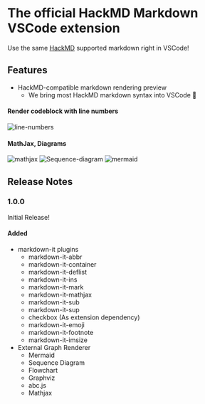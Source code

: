 # The official HackMD Markdown VSCode extension

Use the same [HackMD](https://hackmd.io) supported markdown right in VSCode!

## Features

- HackMD-compatible markdown rendering preview
  - We bring most HackMD markdown syntax into VSCode :tada:

#### Render codeblock with line numbers

![line-numbers](https://i.imgur.com/X31HZqm.png)

#### MathJax, Diagrams

![mathjax](https://i.imgur.com/6vpxBbo.png)
![Sequence-diagram](https://i.imgur.com/pinXrf6.png)
![mermaid](https://i.imgur.com/M15g6It.png)

## Release Notes

### 1.0.0

Initial Release!

#### Added

- markdown-it plugins
  - markdown-it-abbr
  - markdown-it-container
  - markdown-it-deflist
  - markdown-it-ins
  - markdown-it-mark
  - markdown-it-mathjax
  - markdown-it-sub
  - markdown-it-sup
  - checkbox (As extension dependency)
  - markdown-it-emoji
  - markdown-it-footnote
  - markdown-it-imsize
- External Graph Renderer
  - Mermaid
  - Sequence Diagram
  - Flowchart
  - Graphviz
  - abc.js
  - Mathjax

